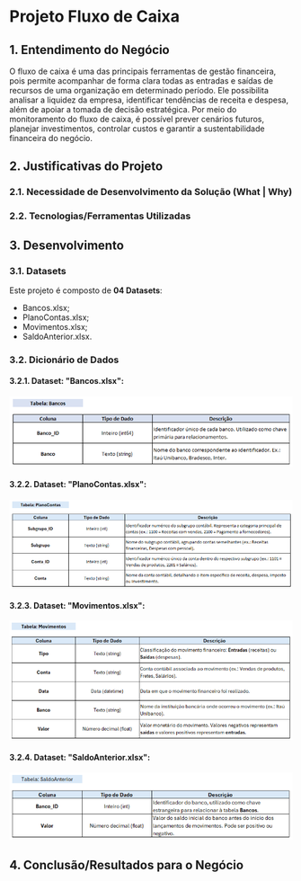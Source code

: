 # Projeto Fluxo de Caixa

## 1. Entendimento do Negócio
O fluxo de caixa é uma das principais ferramentas de gestão financeira, pois permite acompanhar de forma clara todas as entradas e saídas de recursos de uma organização em determinado período. Ele possibilita analisar a liquidez da empresa, identificar tendências de receita e despesa, além de apoiar a tomada de decisão estratégica. Por meio do monitoramento do fluxo de caixa, é possível prever cenários futuros, planejar investimentos, controlar custos e garantir a sustentabilidade financeira do negócio.

## 2. Justificativas do Projeto

### 2.1. Necessidade de Desenvolvimento da Solução (What | Why)

### 2.2. Tecnologias/Ferramentas Utilizadas

## 3. Desenvolvimento

### 3.1. Datasets
Este projeto é composto de **04 Datasets**:
- Bancos.xlsx;
- PlanoContas.xlsx;
- Movimentos.xlsx;
- SaldoAnterior.xlsx.

### 3.2. Dicionário de Dados

#### 3.2.1. Dataset: "Bancos.xlsx":
![tabela_bancos](files/dd_tabela_bancos.PNG) <br>

#### 3.2.2. Dataset: "PlanoContas.xlsx":
![tabela_plano_contas](files/dd_tabela_plano_contas.PNG) <br>

#### 3.2.3. Dataset: "Movimentos.xlsx":
![tabela_movimentos](files/dd_tabela_movimentos.PNG) <br>

#### 3.2.4. Dataset: "SaldoAnterior.xlsx":
![tabela_saldo_anterior](files/dd_tabela_saldo_anterior.PNG) <br>

## 4. Conclusão/Resultados para o Negócio